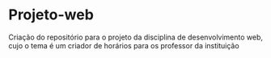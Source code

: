 # Projeto-web
Criação do repositório para o projeto da disciplina de desenvolvimento web, cujo o tema é um criador de horários para os professor da instituição
